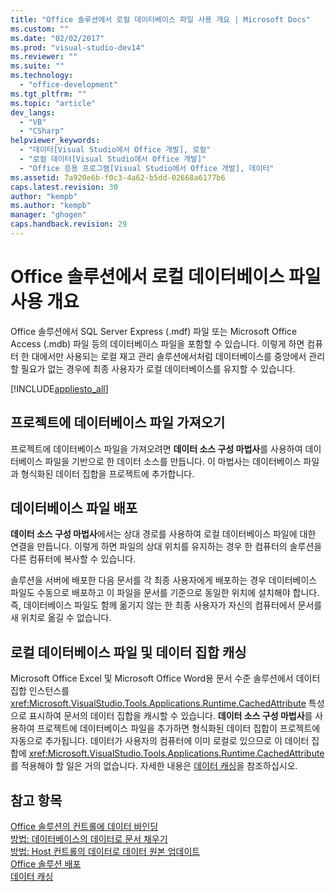 ```yaml
---
title: "Office 솔루션에서 로컬 데이터베이스 파일 사용 개요 | Microsoft Docs"
ms.custom: ""
ms.date: "02/02/2017"
ms.prod: "visual-studio-dev14"
ms.reviewer: ""
ms.suite: ""
ms.technology: 
  - "office-development"
ms.tgt_pltfrm: ""
ms.topic: "article"
dev_langs: 
  - "VB"
  - "CSharp"
helpviewer_keywords: 
  - "데이터[Visual Studio에서 Office 개발], 로컬"
  - "로컬 데이터[Visual Studio에서 Office 개발]"
  - "Office 응용 프로그램[Visual Studio에서 Office 개발], 데이터"
ms.assetid: 7a920e6b-f0c3-4a62-b5dd-02668a6177b6
caps.latest.revision: 30
author: "kempb"
ms.author: "kempb"
manager: "ghogen"
caps.handback.revision: 29
---
```

# Office 솔루션에서 로컬 데이터베이스 파일 사용 개요
  Office 솔루션에서 SQL Server Express \(.mdf\) 파일 또는 Microsoft Office Access \(.mdb\) 파일 등의 데이터베이스 파일을 포함할 수 있습니다.  이렇게 하면 컴퓨터 한 대에서만 사용되는 로컬 재고 관리 솔루션에서처럼 데이터베이스를 중앙에서 관리할 필요가 없는 경우에 최종 사용자가 로컬 데이터베이스를 유지할 수 있습니다.  
  
 [!INCLUDE[appliesto_all](../vsto/includes/appliesto-all-md.md)]  
  
## 프로젝트에 데이터베이스 파일 가져오기  
 프로젝트에 데이터베이스 파일을 가져오려면 **데이터 소스 구성 마법사**를 사용하여 데이터베이스 파일을 기반으로 한 데이터 소스를 만듭니다.  이 마법사는 데이터베이스 파일과 형식화된 데이터 집합을 프로젝트에 추가합니다.  
  
## 데이터베이스 파일 배포  
 **데이터 소스 구성 마법사**에서는 상대 경로를 사용하여 로컬 데이터베이스 파일에 대한 연결을 만듭니다.  이렇게 하면 파일의 상대 위치를 유지하는 경우 한 컴퓨터의 솔루션을 다른 컴퓨터에 복사할 수 있습니다.  
  
 솔루션을 서버에 배포한 다음 문서를 각 최종 사용자에게 배포하는 경우 데이터베이스 파일도 수동으로 배포하고 이 파일을 문서를 기준으로 동일한 위치에 설치해야 합니다.  즉, 데이터베이스 파일도 함께 옮기지 않는 한 최종 사용자가 자신의 컴퓨터에서 문서를 새 위치로 옮길 수 없습니다.  
  
## 로컬 데이터베이스 파일 및 데이터 집합 캐싱  
 Microsoft Office Excel 및 Microsoft Office Word용 문서 수준 솔루션에서 데이터 집합 인스턴스를 <xref:Microsoft.VisualStudio.Tools.Applications.Runtime.CachedAttribute> 특성으로 표시하여 문서의 데이터 집합을 캐시할 수 있습니다.  **데이터 소스 구성 마법사**를 사용하여 프로젝트에 데이터베이스 파일을 추가하면 형식화된 데이터 집합이 프로젝트에 자동으로 추가됩니다.  데이터가 사용자의 컴퓨터에 이미 로컬로 있으므로 이 데이터 집합에 <xref:Microsoft.VisualStudio.Tools.Applications.Runtime.CachedAttribute>를 적용해야 할 일은 거의 없습니다.  자세한 내용은 [데이터 캐싱](../vsto/caching-data.md)을 참조하십시오.  
  
## 참고 항목  
 [Office 솔루션의 컨트롤에 데이터 바인딩](../vsto/binding-data-to-controls-in-office-solutions.md)   
 [방법: 데이터베이스의 데이터로 문서 채우기](../vsto/how-to-populate-documents-with-data-from-a-database.md)   
 [방법: Host 컨트롤의 데이터로 데이터 원본 업데이트](../vsto/how-to-update-a-data-source-with-data-from-a-host-control.md)   
 [Office 솔루션 배포](../vsto/deploying-an-office-solution.md)   
 [데이터 캐싱](../vsto/caching-data.md)  
  
  